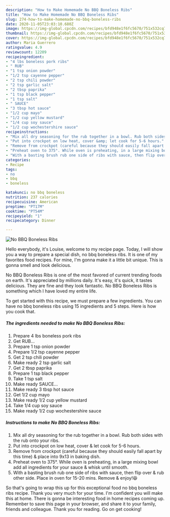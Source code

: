 ```yaml
---
description: "How to Make Homemade No BBQ Boneless Ribs"
title: "How to Make Homemade No BBQ Boneless Ribs"
slug: 274-how-to-make-homemade-no-bbq-boneless-ribs
date: 2020-11-05T23:03:10.680Z
image: https://img-global.cpcdn.com/recipes/bfd948e1f6fc5670/751x532cq70/no-bbq-boneless-ribs-recipe-main-photo.jpg
thumbnail: https://img-global.cpcdn.com/recipes/bfd948e1f6fc5670/751x532cq70/no-bbq-boneless-ribs-recipe-main-photo.jpg
cover: https://img-global.cpcdn.com/recipes/bfd948e1f6fc5670/751x532cq70/no-bbq-boneless-ribs-recipe-main-photo.jpg
author: Maria Guerrero
ratingvalue: 4.9
reviewcount: 12209
recipeingredient:
- "4 lbs boneless pork ribs"
- " RUB"
- "1 tsp onion powder"
- "1/2 tsp cayenne pepper"
- "2 tsp chili powder"
- "2 tsp garlic salt"
- "2 tbsp paprika"
- "1 tsp black pepper"
- "1 tsp salt"
- " SAUCE"
- "3 tbsp hot sauce"
- "1/2 cup mayo"
- "1/2 cup yellow mustard"
- "1/4 cup soy sauce"
- "1/2 cup wochestershire sauce"
recipeinstructions:
- "Mix all dry seasoning for the rub together in a bowl. Rub both sides with the rub onto your ribs."
- "Put into crockpot on low heat, cover &amp; let cook for 5-6 hours."
- "Remove from crockpot (careful because they should easily fall apart by this time) &amp; place into 9x13 in baking dish."
- "Preheat oven to 375°. While oven is preheating, in a large mixing bowl add all ingredients for your sauce &amp; whisk until smooth."
- "With a basting brush rub one side of ribs with sauce, then flip over &amp; rub other side. Place in oven for 15-20 mins. Remove &amp; enjoy!😆"
categories:
- Recipe
tags:
- no
- bbq
- boneless

katakunci: no bbq boneless 
nutrition: 237 calories
recipecuisine: American
preptime: "PT17M"
cooktime: "PT54M"
recipeyield: "1"
recipecategory: Dinner

---
```



![No BBQ Boneless Ribs](https://img-global.cpcdn.com/recipes/bfd948e1f6fc5670/751x532cq70/no-bbq-boneless-ribs-recipe-main-photo.jpg)

Hello everybody, it's Louise, welcome to my recipe page. Today, I will show you a way to prepare a special dish, no bbq boneless ribs. It is one of my favorites food recipes. For mine, I'm gonna make it a little bit unique. This is gonna smell and look delicious.



No BBQ Boneless Ribs is one of the most favored of current trending foods on earth. It's appreciated by millions daily. It's easy, it's quick, it tastes delicious. They are fine and they look fantastic. No BBQ Boneless Ribs is something which I have loved my entire life.


To get started with this recipe, we must prepare a few ingredients. You can have no bbq boneless ribs using 15 ingredients and 5 steps. Here is how you cook that.

<!--inarticleads1-->

##### The ingredients needed to make No BBQ Boneless Ribs:

1. Prepare 4 lbs boneless pork ribs
1. Get  RUB...
1. Prepare 1 tsp onion powder
1. Prepare 1/2 tsp cayenne pepper
1. Get 2 tsp chili powder
1. Make ready 2 tsp garlic salt
1. Get 2 tbsp paprika
1. Prepare 1 tsp black pepper
1. Take 1 tsp salt
1. Make ready  SAUCE...
1. Make ready 3 tbsp hot sauce
1. Get 1/2 cup mayo
1. Make ready 1/2 cup yellow mustard
1. Take 1/4 cup soy sauce
1. Make ready 1/2 cup wochestershire sauce




<!--inarticleads2-->

##### Instructions to make No BBQ Boneless Ribs:

1. Mix all dry seasoning for the rub together in a bowl. Rub both sides with the rub onto your ribs.
1. Put into crockpot on low heat, cover &amp; let cook for 5-6 hours.
1. Remove from crockpot (careful because they should easily fall apart by this time) &amp; place into 9x13 in baking dish.
1. Preheat oven to 375°. While oven is preheating, in a large mixing bowl add all ingredients for your sauce &amp; whisk until smooth.
1. With a basting brush rub one side of ribs with sauce, then flip over &amp; rub other side. Place in oven for 15-20 mins. Remove &amp; enjoy!😆




So that's going to wrap this up for this exceptional food no bbq boneless ribs recipe. Thank you very much for your time. I'm confident you will make this at home. There is gonna be interesting food in home recipes coming up. Remember to save this page in your browser, and share it to your family, friends and colleague. Thank you for reading. Go on get cooking!
